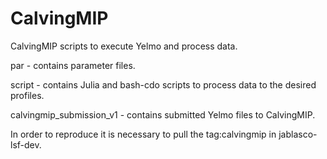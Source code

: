 # CalvingMIP
CalvingMIP scripts to execute Yelmo and process data.

par    - contains parameter files.

script - contains Julia and bash-cdo scripts to process data to the desired profiles.

calvingmip_submission_v1 - contains submitted Yelmo files to CalvingMIP.

In order to reproduce it is necessary to pull the tag:calvingmip in jablasco-lsf-dev.
